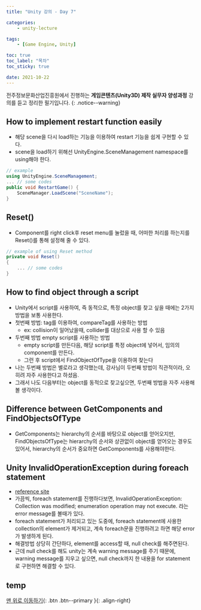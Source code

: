 ```yaml
---
title: "Unity 강의 - Day 7"

categories:
    - unity-lecture

tags:
    - [Game Engine, Unity]

toc: true
toc_label: "목차"
toc_sticky: true

date: 2021-10-22
---
```


전주정보문화산업진흥원에서 진행하는 **게임콘텐츠(Unity3D) 제작 실무자 양성과정** 강의를 듣고 정리한 필기입니다.
{: .notice--warning}

## How to implement restart function easily
- 해당 scene을 다시 load하는 기능을 이용하여 restart 기능을 쉽게 구현할 수 있다.
- scene을 load하기 위해선 UnityEngine.SceneManagement namespace를 using해야 한다.
```c#
// example
using UnityEngine.SceneManagement;
... // some codes
public void RestartGame() {
    SceneManager.LoadScene("SceneName");
}
```

## Reset()
- Component를 right click후 reset menu를 눌렀을 때, 어떠한 처리를 하는지를 Reset()를 통해 설정해 줄 수 있다.
```c#
// example of using Reset method
private void Reset()
{
    ... // some codes
}
```

## How to find object through a script
- Unity에서 script를 사용하여, 즉 동적으로, 특정 object를 찾고 싶을 때에는 2가지 방법을 보통 사용한다.
- 첫번째 방법: tag를 이용하여, compareTag를 사용하는 방법
    - ex: collision이 일어났을때, collider를 대상으로 사용 할 수 있음
- 두번째 방법 empty script를 사용하는 방법
    - empty script를 만든다음, 해당 script를 특정 object에 넣어서, 임의의 component를 만든다.
    - 그런 후 script에서 FindObjectOfType을 이용하여 찾는다
- 나는 두번째 방법은 별로라고 생각했는데, 강사님이 두번째 방법이 직관적이라, 오히려 자주 사용한다고 하셨음. 
- 그래서 나도 다음부터는 object를 동적으로 찾고싶으면, 두번째 방법을 자주 사용해볼 생각이다.

## Difference between GetComponents and FindObjectsOfType
- GetComponents는 hierarchy의 순서를 바탕으로 object를 얻어오지만, FindObjectsOfType는 hierarchy의 순서와 상관없이 object를 얻어오는 경우도 있어서, hierarchy의 순서가 중요하면 GetComponents를 사용해야한다.

## Unity InvalidOperationException during foreach statement
- [reference site](https://m.blog.naver.com/PostView.naver?isHttpsRedirect=true&blogId=feena74&logNo=220534683331) 
- 가끔씩, foreach statement를 진행하다보면, InvalidOperationException: Collection was modified; enumeration operation may not execute. 라는 error message를 볼때가 있다.
- foreach statement가 처리되고 있는 도중에, foreach statement에 사용한 collection의 element가 제거되고, 계속 foreach문을 진행하려고 하면 해당 error가 발생하게 된다.
- 해결방법 상당히 간단하다, element를 access할 때, null check를 해주면된다.
- 근데 null check를 해도 unity는 계속 warning message를 주기 때문에, warning message를 지우고 싶으면, null check까지 한 내용을 for statement로 구현하면 해결할 수 있다.

## temp

[맨 위로 이동하기](#){: .btn .btn--primary }{: .align-right}